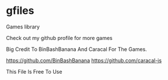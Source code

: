 # gfiles
Games library

Check out my github profile for more games

Big Credit To BinBashBanana And Caracal For The Games.

https://github.com/BinBashBanana
https://github.com/caracal-js

This File Is Free To Use

